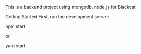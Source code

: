 This is a backend project using mongodb, node.js for Blackcat

Getting Started
First, run the development server:

npm start

or

yarn start
